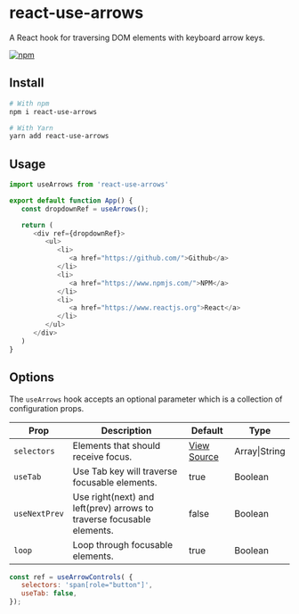 # react-use-arrows

A React hook for traversing DOM elements with keyboard arrow keys.

[![npm](https://img.shields.io/npm/v/react-use-arrows)](https://www.npmjs.com/package/react-use-arrows)

## Install

```bash
# With npm
npm i react-use-arrows

# With Yarn
yarn add react-use-arrows
```

## Usage

```javascript
import useArrows from 'react-use-arrows'

export default function App() {
   const dropdownRef = useArrows();

   return (
      <div ref={dropdownRef}>
         <ul>
            <li>
               <a href="https://github.com/">Github</a>
            </li>
            <li>
               <a href="https://www.npmjs.com/">NPM</a>
            </li>
            <li>
               <a href="https://www.reactjs.org">React</a>
            </li>
         </ul>
      </div>
   )
}
```

## Options

The `useArrows` hook accepts an optional parameter which is a collection of configuration props.

| Prop        | Description                                | Default                                                    | Type          |
|-------------|--------------------------------------------|------------------------------------------------------------|---------------|
| `selectors` | Elements that should receive focus.      | [View Source](https://github.com/dcooney/react-use-arrows/blob/main/src/lib/useArrows.tsx#L4) | Array\|String |
| `useTab`    | Use Tab key will traverse focusable elements. | true                                                       | Boolean       |
| `useNextPrev` | Use right(next) and left(prev) arrows to traverse focusable elements. | false                                                       | Boolean       |
| `loop`      | Loop through focusable elements.           | true                                                       | Boolean       |False    |

```javascript
const ref = useArrowControls( { 
   selectors: 'span[role="button"]',
   useTab: false,
});
